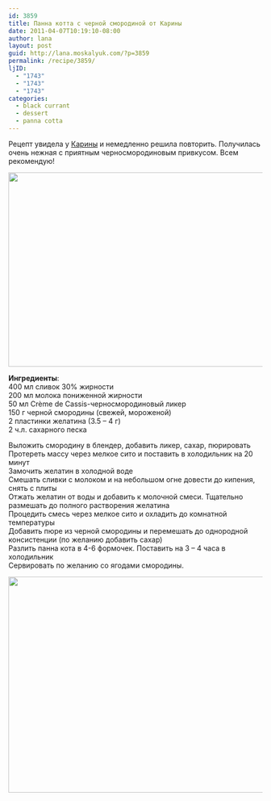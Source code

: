 ```yaml
---
id: 3859
title: Панна котта с черной смородиной от Карины
date: 2011-04-07T10:19:10-08:00
author: lana
layout: post
guid: http://lana.moskalyuk.com/?p=3859
permalink: /recipe/3859/
ljID:
  - "1743"
  - "1743"
  - "1743"
categories:
  - black currant
  - dessert
  - panna cotta
---
```

Рецепт увидела у [Карины](http://www.carina-forum.com/ricette/desserts/gelatina/0000055_en.php) и немедленно решила повторить. Получилась очень нежная с приятным черносмородиновым привкусом. Всем рекомендую! 

<img loading="lazy" class="alignnone" title="panna cotta" src="http://farm6.static.flickr.com/5306/5594541324_b1f4e26d86_z.jpg" alt="" width="640" height="385" /> 

**Ингредиенты**:  
400 мл сливок 30% жирности  
200 мл молока пониженной жирности  
50 мл Crème de Cassis-черносмородиновый ликер  
150 г черной смородины (свежей, мороженой)  
2 пластинки желатина (3.5 – 4 г)  
2 ч.л. сахарного песка

Выложить смородину в блендер, добавить ликер, сахар, пюрировать  
Протереть массу через мелкое сито и поставить в холодильник на 20 минут  
Замочить желатин в холодной воде  
Смешать сливки с молоком и на небольшом огне довести до кипения, снять с плиты  
Отжать желатин от воды и добавить к молочной смеси. Тщательно размешать до полного растворения желатина  
Процедить смесь через мелкое сито и охладить до комнатной температуры  
Добавить пюре из черной смородины и перемешать до однородной консистенции (по желанию добавить сахар)  
Разлить панна кота в 4-6 формочек. Поставить на 3 &#8211; 4 часа в холодильник  
Сервировать по желанию со ягодами смородины.

<img loading="lazy" class="alignnone" title="panna cotta" src="http://farm6.static.flickr.com/5261/5594547300_9058f76472_z.jpg" alt="" width="640" height="428" />